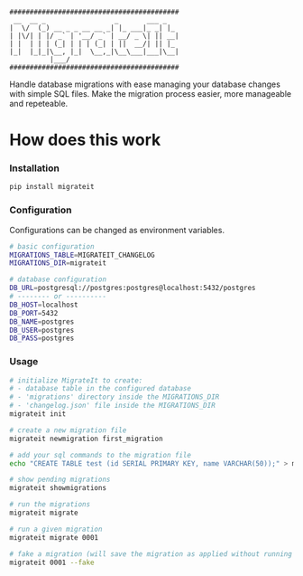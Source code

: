 ```
##########################################
 __  __ _                 _       ___ _
|  \/  (_) __ _ _ __ __ _| |_ ___|_ _| |_
| |\/| | |/ _` | '__/ _` | __/ _ \| || __|
| |  | | | (_| | | | (_| | ||  __/| || |_
|_|  |_|_|\__, |_|  \__,_|\__\___|___|\__|
          |___/
##########################################
```

Handle database migrations with ease managing your database changes with simple SQL files.
Make the migration process easier, more manageable and repeteable.

# How does this work

### Installation

```sh
pip install migrateit
```

### Configuration
Configurations can be changed as environment variables.

```sh
# basic configuration
MIGRATIONS_TABLE=MIGRATEIT_CHANGELOG
MIGRATIONS_DIR=migrateit

# database configuration
DB_URL=postgresql://postgres:postgres@localhost:5432/postgres
# -------- or ----------
DB_HOST=localhost
DB_PORT=5432
DB_NAME=postgres
DB_USER=postgres
DB_PASS=postgres
```

### Usage

```sh
# initialize MigrateIt to create:
# - database table in the configured database
# - 'migrations' directory inside the MIGRATIONS_DIR
# - 'changelog.json' file inside the MIGRATIONS_DIR
migrateit init

# create a new migration file
migrateit newmigration first_migration

# add your sql commands to the migration file
echo "CREATE TABLE test (id SERIAL PRIMARY KEY, name VARCHAR(50));" > migrateit/0001_first_migration.sql

# show pending migrations
migrateit showmigrations

# run the migrations
migrateit migrate

# run a given migration
migrateit migrate 0001

# fake a migration (will save the migration as applied without running it)
migrateit 0001 --fake
```
